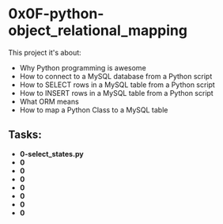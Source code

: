 # 0x0F-python-object_relational_mapping

This project it's about:

- Why Python programming is awesome
- How to connect to a MySQL database from a Python script
- How to SELECT rows in a MySQL table from a Python script
- How to INSERT rows in a MySQL table from a Python script
- What ORM means
- How to map a Python Class to a MySQL table

## Tasks:

 - **0-select_states.py**
 - **0**
 - **0**
 - **0**
 - **0**
 - **0**
 - **0**
 - **0**
